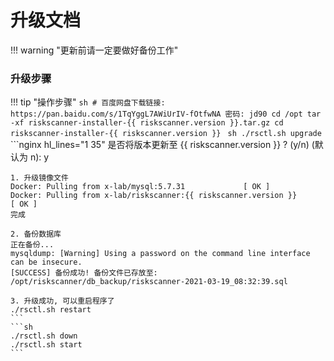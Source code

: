 # 升级文档

!!! warning "更新前请一定要做好备份工作"

### 升级步骤

!!! tip "操作步骤"
    ```sh
    # 百度网盘下载链接: https://pan.baidu.com/s/1TqYggL7AWiUrIV-fOtfwNA 密码: jd90
    cd /opt
    tar -xf riskscanner-installer-{{ riskscanner.version }}.tar.gz
    cd riskscanner-installer-{{ riskscanner.version }}
    ```
    ```sh
    ./rsctl.sh upgrade
    ```
    ```nginx hl_lines="1 35"
    是否将版本更新至 {{ riskscanner.version }} ? (y/n)  (默认为 n): y

    1. 升级镜像文件
    Docker: Pulling from x-lab/mysql:5.7.31 	        [ OK ]
    Docker: Pulling from x-lab/riskscanner:{{ riskscanner.version }} 	    [ OK ]
    完成

    2. 备份数据库
    正在备份...
    mysqldump: [Warning] Using a password on the command line interface can be insecure.
    [SUCCESS] 备份成功! 备份文件已存放至: /opt/riskscanner/db_backup/riskscanner-2021-03-19_08:32:39.sql

    3. 升级成功, 可以重启程序了
    ./rsctl.sh restart
    ```
    ```sh
    ./rsctl.sh down
    ./rsctl.sh start
    ```
